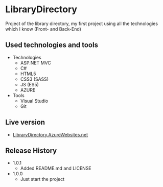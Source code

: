 # LibraryDirectory
Project of the library directory, my first project using all the technologies which I know (Front- and Back-End)

## Used technologies and tools

* Technologies
    * ASP.NET MVC
    * C#
    * HTML5
    * CSS3 (SASS)
    * JS (ES5)
    * AZURE
* Tools
    * Visual Studio
    * Git

## Live version

- [LibraryDirectory.AzureWebsites.net](http://librarydirectory.azurewebsites.net/)
    
## Release History

* 1.0.1
    * Added README.md and LICENSE
* 1.0.0
    * Just start the project
